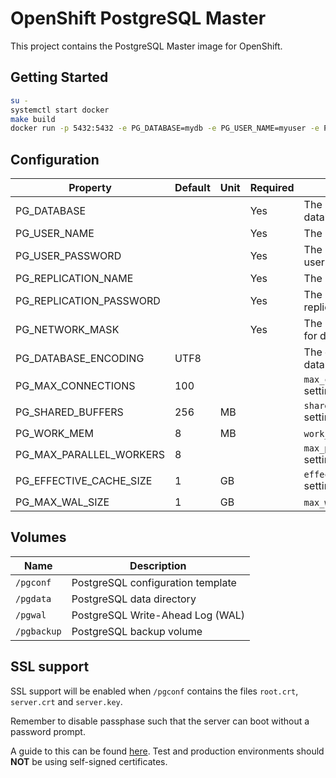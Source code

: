 # OpenShift PostgreSQL Master

This project contains the PostgreSQL Master image for OpenShift.

## Getting Started

```bash
su -
systemctl start docker
make build
docker run -p 5432:5432 -e PG_DATABASE=mydb -e PG_USER_NAME=myuser -e PG_USER_PASSWORD=pass -e PG_REPLICATION_NAME=repl -e PG_REPLICATION_PASSWORD=replpass -e PG_NETWORK_MASK=172.10.0.0\\/16 openshift-pgsql10-master-centos7
```

## Configuration

| Property | Default | Unit | Required | Description |
|----------|---------|------|----------|-------------|
| PG_DATABASE | | | Yes | The name of the database |
| PG_USER_NAME | | | Yes | The user name |
| PG_USER_PASSWORD | | | Yes | The password for the user |
| PG_REPLICATION_NAME | | | Yes | The replication user |
| PG_REPLICATION_PASSWORD | | | Yes | The password for the replication user |
| PG_NETWORK_MASK | | | Yes | The network mask for database access |
| PG_DATABASE_ENCODING | UTF8 | | | The encoding of the database |
| PG_MAX_CONNECTIONS | 100 | | | `max_connections` setting |
| PG_SHARED_BUFFERS | 256 | MB | | `shared_buffers` setting |
| PG_WORK_MEM | 8 | MB | | `work_mem` setting |
| PG_MAX_PARALLEL_WORKERS | 8 | | | `max_parallel_workers` setting |
| PG_EFFECTIVE_CACHE_SIZE | 1 | GB | | `effective_cache_size` setting |
| PG_MAX_WAL_SIZE | 1 | GB | | `max_wal_size` setting |

## Volumes

| Name | Description |
|------|-------------|
| `/pgconf` | PostgreSQL configuration template |
| `/pgdata` | PostgreSQL data directory |
| `/pgwal` | PostgreSQL Write-Ahead Log (WAL) |
| `/pgbackup` | PostgreSQL backup volume |

## SSL support

SSL support will be enabled when `/pgconf` contains the files `root.crt`, `server.crt` and `server.key`.

Remember to disable passphase such that the server can boot without a password prompt.

A guide to this can be found [here](https://www.howtoforge.com/postgresql-ssl-certificates).
Test and production environments should **NOT** be using self-signed certificates.
